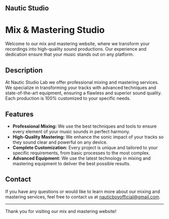 ## Nautic Studio
# Mix & Mastering Studio

Welcome to our mix and mastering website, where we transform your recordings into high-quality sound productions. Our experience and dedication ensure that your music stands out on any platform.

## Description

At Nautic Studio Lab we offer professional mixing and mastering services. We specialize in transforming your tracks with advanced techniques and state-of-the-art equipment, ensuring a flawless and superior sound quality. Each production is 100% customized to your specific needs.

## Features

- **Professional Mixing:** We use the best techniques and tools to ensure every element of your music sounds in perfect harmony.
- **High-Quality Mastering:** We enhance the sonic impact of your tracks so they sound clear and powerful on any device.
- **Complete Customization:** Every project is unique and tailored to your specific requirements, from basic processes to the most complex.
- **Advanced Equipment:** We use the latest technology in mixing and mastering equipment to deliver the best possible results.

## Contact

If you have any questions or would like to learn more about our mixing and mastering services, feel free to contact us at [nauticboyofficial@gmail.com](mailtonauticboyofficial@gmail.com).

---

Thank you for visiting our mix and mastering website!
